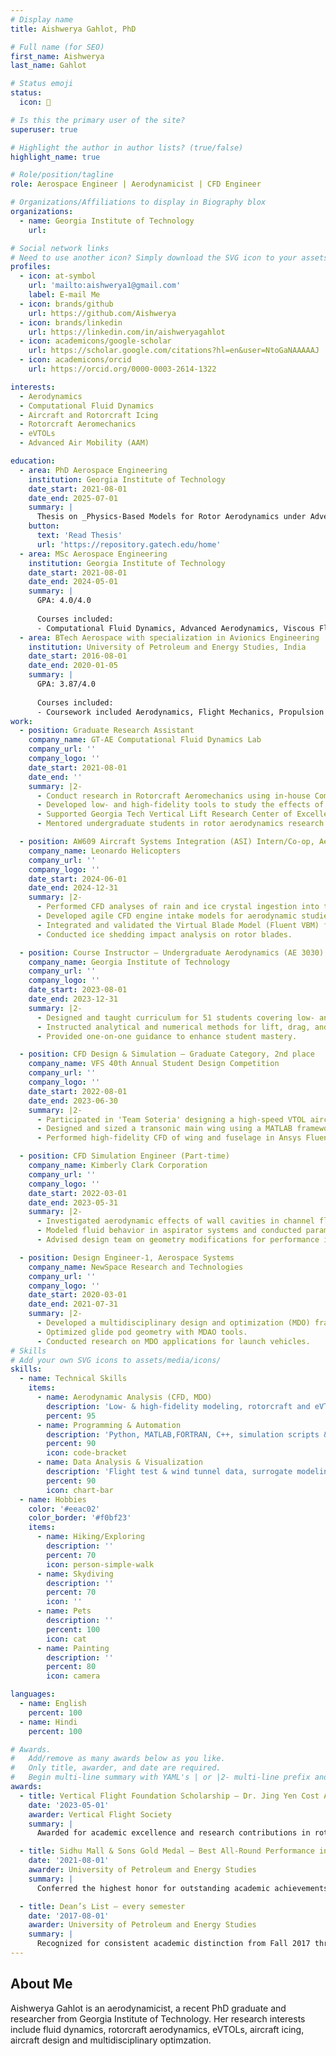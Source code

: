 ```yaml
---
# Display name
title: Aishwerya Gahlot, PhD

# Full name (for SEO)
first_name: Aishwerya
last_name: Gahlot

# Status emoji
status:
  icon: 🚁

# Is this the primary user of the site?
superuser: true

# Highlight the author in author lists? (true/false)
highlight_name: true

# Role/position/tagline
role: Aerospace Engineer | Aerodynamicist | CFD Engineer

# Organizations/Affiliations to display in Biography blox
organizations:
  - name: Georgia Institute of Technology
    url:

# Social network links
# Need to use another icon? Simply download the SVG icon to your assets/media/icons/ folder.
profiles:
  - icon: at-symbol
    url: 'mailto:aishwerya1@gmail.com'
    label: E-mail Me
  - icon: brands/github
    url: https://github.com/Aishwerya
  - icon: brands/linkedin
    url: https://linkedin.com/in/aishweryagahlot
  - icon: academicons/google-scholar
    url: https://scholar.google.com/citations?hl=en&user=NtoGaNAAAAAJ
  - icon: academicons/orcid
    url: https://orcid.org/0000-0003-2614-1322

interests:
  - Aerodynamics
  - Computational Fluid Dynamics
  - Aircraft and Rotorcraft Icing
  - Rotorcraft Aeromechanics
  - eVTOLs
  - Advanced Air Mobility (AAM)

education:
  - area: PhD Aerospace Engineering
    institution: Georgia Institute of Technology
    date_start: 2021-08-01
    date_end: 2025-07-01
    summary: |
      Thesis on _Physics-Based Models for Rotor Aerodynamics under Adverse Weather_. Supervised by [Prof Lakhmi N. Sankar](https://sankar.gatech.edu/). This work focused on improving how we model rain and icing effects on rotorcraft and eVTOL systems.
    button:
      text: 'Read Thesis'
      url: 'https://repository.gatech.edu/home'
  - area: MSc Aerospace Engineering
    institution: Georgia Institute of Technology
    date_start: 2021-08-01
    date_end: 2024-05-01
    summary: |
      GPA: 4.0/4.0
      
      Courses included:
      - Computational Fluid Dynamics, Advanced Aerodynamics, Viscous Flow, Advanced Vertical Lift Aerodynamics, Rotorcraft Design, Optimization for the Design of Engineered Systems 
  - area: BTech Aerospace with specialization in Avionics Engineering
    institution: University of Petroleum and Energy Studies, India
    date_start: 2016-08-01
    date_end: 2020-01-05
    summary: |
      GPA: 3.87/4.0
      
      Courses included:
      - Coursework included Aerodynamics, Flight Mechanics, Propulsion Systems, Aircraft Systems, and Avionics.
work:
  - position: Graduate Research Assistant
    company_name: GT-AE Computational Fluid Dynamics Lab
    company_url: ''
    company_logo: ''
    date_start: 2021-08-01
    date_end: ''
    summary: |2-
      - Conduct research in Rotorcraft Aeromechanics using in-house Computational Fluid Dynamics codes (GT-Hybrid).
      - Developed low- and high-fidelity tools to study the effects of rain and ice accretion on multirotor VTOL performance, validated with LEWICE.
      - Supported Georgia Tech Vertical Lift Research Center of Excellence (VLRCOE) projects in collaboration with NASA Glenn Research Center and US Army.
      - Mentored undergraduate students in rotor aerodynamics research.

  - position: AW609 Aircraft Systems Integration (ASI) Intern/Co-op, Aerodynamics Department
    company_name: Leonardo Helicopters
    company_url: ''
    company_logo: ''
    date_start: 2024-06-01
    date_end: 2024-12-31
    summary: |2-
      - Performed CFD analyses of rain and ice crystal ingestion into the AW609 engine using Ansys Fluent and FENSAP.
      - Developed agile CFD engine intake models for aerodynamic studies including but not limited to pressure/temperature distortion, rain, and icing effects.
      - Integrated and validated the Virtual Blade Model (Fluent VBM) for AW609 rotors.
      - Conducted ice shedding impact analysis on rotor blades.

  - position: Course Instructor – Undergraduate Aerodynamics (AE 3030)
    company_name: Georgia Institute of Technology
    company_url: ''
    company_logo: ''
    date_start: 2023-08-01
    date_end: 2023-12-31
    summary: |2-
      - Designed and taught curriculum for 51 students covering low- and high-speed aerodynamics.
      - Instructed analytical and numerical methods for lift, drag, and pitching moment calculations.
      - Provided one-on-one guidance to enhance student mastery.

  - position: CFD Design & Simulation – Graduate Category, 2nd place
    company_name: VFS 40th Annual Student Design Competition
    company_url: ''
    company_logo: ''
    date_start: 2022-08-01
    date_end: 2023-06-30
    summary: |2-
      - Participated in 'Team Soteria' designing a high-speed VTOL aircraft per RFP specifications.
      - Designed and sized a transonic main wing using a MATLAB framework integrating OpenVSP and FlightStream.
      - Performed high-fidelity CFD of wing and fuselage in Ansys Fluent for drag analysis and optimization.

  - position: CFD Simulation Engineer (Part-time)
    company_name: Kimberly Clark Corporation
    company_url: ''
    company_logo: ''
    date_start: 2022-03-01
    date_end: 2023-05-31
    summary: |2-
      - Investigated aerodynamic effects of wall cavities in channel flows using Ansys Fluent.
      - Modeled fluid behavior in aspirator systems and conducted parametric studies.
      - Advised design team on geometry modifications for performance improvement.

  - position: Design Engineer-1, Aerospace Systems
    company_name: NewSpace Research and Technologies
    company_url: ''
    company_logo: ''
    date_start: 2020-03-01
    date_end: 2021-07-31
    summary: |2-
      - Developed a multidisciplinary design and optimization (MDO) framework for UAVs using Mode Frontier and Siemens HEEDS.
      - Optimized glide pod geometry with MDAO tools.
      - Conducted research on MDO applications for launch vehicles.
# Skills
# Add your own SVG icons to assets/media/icons/
skills:
  - name: Technical Skills
    items:
      - name: Aerodynamic Analysis (CFD, MDO)
        description: 'Low- & high-fidelity modeling, rotorcraft and eVTOL performance analysis, Ansys Fluent, FENSAP-ICE, STAR-CCM+, OPENFOAM, GT-ICE, FlightStream, OpenVSP, XFOIL, AVL, XROTOR, Actuator Disk, Blade Element Momentum Theory (BEMT), Virtual Blade Model (VBM)'
        percent: 95
      - name: Programming & Automation
        description: 'Python, MATLAB,FORTRAN, C++, simulation scripts & data pipelines'
        percent: 90
        icon: code-bracket
      - name: Data Analysis & Visualization
        description: 'Flight test & wind tunnel data, surrogate modeling, optimization'
        percent: 90
        icon: chart-bar
  - name: Hobbies
    color: '#eeac02'
    color_border: '#f0bf23'
    items:
      - name: Hiking/Exploring
        description: ''
        percent: 70
        icon: person-simple-walk
      - name: Skydiving
        description: ''
        percent: 70
        icon: ''
      - name: Pets
        description: ''
        percent: 100
        icon: cat
      - name: Painting
        description: ''
        percent: 80
        icon: camera

languages:
  - name: English
    percent: 100
  - name: Hindi
    percent: 100

# Awards.
#   Add/remove as many awards below as you like.
#   Only title, awarder, and date are required.
#   Begin multi-line summary with YAML's | or |2- multi-line prefix and indent 2 spaces below.
awards:
  - title: Vertical Flight Foundation Scholarship – Dr. Jing Yen Cost Awareness Scholarship
    date: '2023-05-01'
    awarder: Vertical Flight Society
    summary: |
      Awarded for academic excellence and research contributions in rotorcraft aeromechanics and performance modeling.

  - title: Sidhu Mall & Sons Gold Medal – Best All-Round Performance in the University
    date: '2021-08-01'
    awarder: University of Petroleum and Energy Studies
    summary: |
      Conferred the highest honor for outstanding academic achievements, leadership, and extracurricular involvement.

  - title: Dean’s List – every semester
    date: '2017-08-01'
    awarder: University of Petroleum and Energy Studies
    summary: |
      Recognized for consistent academic distinction from Fall 2017 through Spring 2020.
---
```


## About Me

Aishwerya Gahlot is an aerodynamicist, a recent PhD graduate and researcher from Georgia Institute of Technology. Her research interests include fluid dynamics, rotorcraft aerodynamics, eVTOLs, aircraft icing, aircraft design and multidisciplinary optimzation. 
